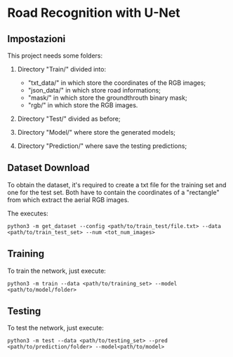 # Road Recognition with U-Net

## Impostazioni

This project needs some folders:

1. Directory "Train/" divided into:
    - "txt_data/" in which store the coordinates of the RGB images;
    - "json_data/" in which store road informations;
    - "mask/" in which store the groundthrouth binary mask;
    - "rgb/" in which store the RGB images.

2. Directory "Test/" divided as before;

3. Directory "Model/" where store the generated models;

4. Directory "Prediction/" where save the testing predictions;

## Dataset Download

To obtain the dataset, it's required to create a txt file for the training set and one for the test set. Both have to contain the coordinates of a "rectangle" from which extract the aerial RGB images.

The executes:

```
python3 -m get_dataset --config <path/to/train_test/file.txt> --data <path/to/train_test_set> --num <tot_num_images>
```


## Training

To train the network, just execute:

```
python3 -m train --data <path/to/training_set> --model <path/to/model/folder>
```

## Testing

To test the network, just execute:

```
python3 -m test --data <path/to/testing_set> --pred <path/to/prediction/folder> --model<path/to/model>
```
